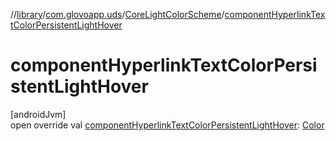 //[library](../../../index.md)/[com.glovoapp.uds](../index.md)/[CoreLightColorScheme](index.md)/[componentHyperlinkTextColorPersistentLightHover](component-hyperlink-text-color-persistent-light-hover.md)

# componentHyperlinkTextColorPersistentLightHover

[androidJvm]\
open override val [componentHyperlinkTextColorPersistentLightHover](component-hyperlink-text-color-persistent-light-hover.md): [Color](https://developer.android.com/reference/kotlin/androidx/compose/ui/graphics/Color.html)
